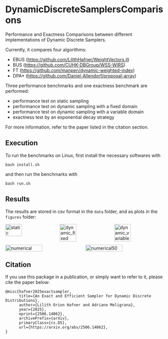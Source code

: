 
# DynamicDiscreteSamplersComparisons

Performance and Exactness Comparisons between different implementations of Dynamic Discrete Samplers.

Currently, it compares four algorithms:

- EBUS (https://github.com/LilithHafner/WeightVectors.jl)
- BUS (https://github.com/CUHK-DBGroup/WSS-WIRS)
- FT (https://github.com/manpen/dynamic-weighted-index)
- DPA* (https://github.com/Daniel-Allendorf/proposal-array)

Three performance benchmarks and one exactness benchmark are performed:

- performance test on static sampling
- performance test on dynamic sampling with a fixed domain
- performance test on dynamic sampling with a variable domain
- exactness test by an exponential decay strategy

For more information, refer to the paper listed in the citation section.

## Execution

To run the benchmarks on Linux, first install the necessary softwares with

```
bash install.sh
```

and then run the benchmarks with

```
bash run.sh
```

## Results

The results are stored in csv format in the `data` folder, and as plots in the 
`figures` folder:

<div style="display: flex; gap: 10px; flex-wrap: wrap;">
  <img src="https://github.com/user-attachments/assets/d394ae94-c9f6-4255-aaaf-8b170afa66bf" alt="static" style="width: 32%;" />
  <img src="https://github.com/user-attachments/assets/adf3c0f5-0a20-49a2-b724-89010bb1eb8b" alt="dynamic_fixed" style="width: 32%;" />
  <img src="https://github.com/user-attachments/assets/258e469c-c606-46a9-9262-8584839be22e" alt="dynamic_variable" style="width: 32%;" />
</div>

<div style="display: flex; gap: 10px; flex-wrap: wrap; margin-top: 10px;">
  <img src="https://github.com/user-attachments/assets/c4461840-a778-4093-9257-51ffded1400b" alt="numerical" style="width: 48%;" />
  <img src="https://github.com/user-attachments/assets/7e8a97ec-820e-40ae-b94b-7610e68050e1" alt="numerical50" style="width: 48%;" />
</div>

## Citation

If you use this package in a publication, or simply want to refer to it, please cite the paper below:

```
@misc{hafner2025exactsampler,
      title={An Exact and Efficient Sampler for Dynamic Discrete Distributions}, 
      author={Lilith Orion Hafner and Adriano Meligrana},
      year={2025},
      eprint={2506.14062},
      archivePrefix={arXiv},
      primaryClass={cs.DS},
      url={https://arxiv.org/abs/2506.14062}, 
}
```
